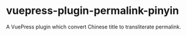 # vuepress-plugin-permalink-pinyin
A VuePress plugin which convert Chinese title to transliterate permalink.
